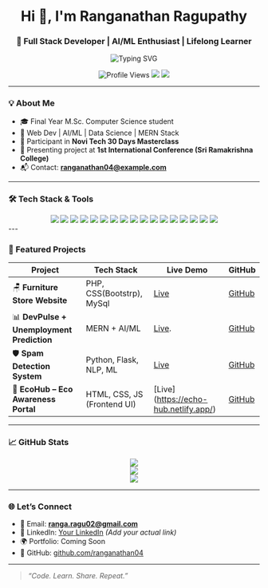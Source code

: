 <h1 align="center">Hi 👋, I'm Ranganathan Ragupathy</h1>
<h3 align="center">🚀 Full Stack Developer | AI/ML Enthusiast | Lifelong Learner</h3>

<p align="center">
  <img src="https://readme-typing-svg.demolab.com?font=Fira+Code&size=22&duration=3000&pause=1000&center=true&vCenter=true&width=435&lines=M.Sc+Computer+Science+Final+Year+Student;Passionate+Web+Developer+%7C+AI%2FML+Explorer;Novi+Tech+Masterclass+Graduate;Always+learning+%F0%9F%93%9A" alt="Typing SVG" />
</p>

<p align="center">
  <img src="https://komarev.com/ghpvc/?username=ranganathan04&label=👀+Profile+Views&color=blueviolet" alt="Profile Views" />
  <img src="https://img.shields.io/badge/Status-Online-brightgreen?style=flat-square&logo=livechat" />
  <img src="https://img.shields.io/badge/Currently-Learning React Native-blue?style=flat-square&logo=react" />
</p>

---

### 💡 About Me

- 🎓 Final Year M.Sc. Computer Science student  
- 🧠 Web Dev | AI/ML | Data Science | MERN Stack  
- 🌟 Participant in **Novi Tech 30 Days Masterclass**  
- 📢 Presenting project at **1st International Conference (Sri Ramakrishna College)**  
- 📬 Contact: **ranganathan04@example.com**

---

### 🛠️ Tech Stack & Tools

<div align="center">

  <!-- Web & Programming -->
  <img src="https://img.shields.io/badge/HTML5-e34c26?style=for-the-badge&logo=html5&logoColor=white" />
  <img src="https://img.shields.io/badge/CSS3-1572B6?style=for-the-badge&logo=css3&logoColor=white" />
  <img src="https://img.shields.io/badge/JavaScript-yellow?style=for-the-badge&logo=javascript&logoColor=black" />
  <img src="https://img.shields.io/badge/React-61DAFB?style=for-the-badge&logo=react&logoColor=black" />
  <img src="https://img.shields.io/badge/Node.js-339933?style=for-the-badge&logo=nodedotjs&logoColor=white" />
  <img src="https://img.shields.io/badge/Express.js-black?style=for-the-badge&logo=express&logoColor=white" />
  <img src="https://img.shields.io/badge/MongoDB-47A248?style=for-the-badge&logo=mongodb&logoColor=white" />
  <img src="https://img.shields.io/badge/MySQL-00758F?style=for-the-badge&logo=mysql&logoColor=white" />

  <!-- Python & AI/ML -->
  <img src="https://img.shields.io/badge/Python-3776AB?style=for-the-badge&logo=python&logoColor=white" />
  <img src="https://img.shields.io/badge/Flask-000000?style=for-the-badge&logo=flask&logoColor=white" />
  <img src="https://img.shields.io/badge/NLP-FF6F00?style=for-the-badge&logo=spaCy&logoColor=white" />
  <img src="https://img.shields.io/badge/Deep Learning-FF4081?style=for-the-badge&logo=tensorflow&logoColor=white" />
  <img src="https://img.shields.io/badge/Machine Learning-43B02A?style=for-the-badge&logo=scikit-learn&logoColor=white" />
  <img src="https://img.shields.io/badge/Computer Vision-FF5733?style=for-the-badge&logo=opencv&logoColor=white" />

  <!-- Tools -->
  <img src="https://img.shields.io/badge/Git-F05032?style=for-the-badge&logo=git&logoColor=white" />
  <img src="https://img.shields.io/badge/GitHub-181717?style=for-the-badge&logo=github" />
  <img src="https://img.shields.io/badge/VS Code-007ACC?style=for-the-badge&logo=visual-studio-code&logoColor=white" />

</div>
---

### 📌 Featured Projects

| Project | Tech Stack | Live Demo | GitHub |
|--------|------------|-----------|--------|
| 🪑 **Furniture Store Website** | PHP, CSS(Bootstrp), MySql | [Live](https://your-netlify-site.netlify.app) | [GitHub](https://github.com/ranganathan04/furniture-store) |
| 📊 **DevPulse + Unemployment Prediction** | MERN + AI/ML | [Live](https://devpulse-unemployment-prediction.netlify.app/). | [GitHub](https://github.com/ranganathan04/devpulse-unemployment) |
| 🛡️ **Spam Detection System** | Python, Flask, NLP, ML | [Live](https://smart-india-hackathon-wmol.onrender.com) | [GitHub](https://github.com/ranganathan04/spam-detection) |
| 🌿 **EcoHub – Eco Awareness Portal** | HTML, CSS, JS (Frontend UI) | [Live] (https://echo-hub.netlify.app/) | [GitHub](https://github.com/ranganathan04/eco-hub) |


---

### 📈 GitHub Stats

<div align="center">
  <img src="https://github-readme-stats.vercel.app/api?username=ranganathan04&show_icons=true&theme=react&hide_border=false" />
  <br />
  <img src="https://github-readme-streak-stats.herokuapp.com/?user=ranganathan04&theme=react&hide_border=false" />
  <br />
  <img src="https://github-readme-stats.vercel.app/api/top-langs/?username=ranganathan04&layout=compact&theme=react&hide_border=false" />
</div>

---

### 🌐 Let’s Connect

- 📧 Email: **ranga.ragu02@gmail.com**  
- 💼 LinkedIn: [Your LinkedIn](https://www.linkedin.com/ranganathan04) *(Add your actual link)*  
- 🌍 Portfolio: Coming Soon  
- 🔗 GitHub: [github.com/ranganathan04](https://github.com/ranganathan04)

---

> _“Code. Learn. Share. Repeat.”_
